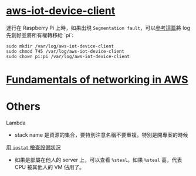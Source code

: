 # [aws-iot-device-client](https://github.com/awslabs/aws-iot-device-client)

運行在 Raspberry Pi 上時，如果出現 `Segmentation fault`，可以[參考這篇](https://www.repost.aws/questions/QUooHqZtISSGWJYLsDr1U-NQ/questions/QUooHqZtISSGWJYLsDr1U-NQ/error-while-running-the-iot-demo-tutorial-on-raspberry-pi4?)將 log 先創好並將所有權轉移給 `pi`:

```
sudo mkdir /var/log/aws-iot-device-client
sudo chmod 745 /var/log/aws-iot-device-client
sudo chown pi:pi /var/log/aws-iot-device-client
```

# [Fundamentals of networking in AWS](https://medium.com/codenation-engineering/fundamentals-of-networking-in-aws-3ad3d0dc01dd)



# Others
Lambda
- stack name 是資源的集合，要特別注意名稱不要重複。特別是開專案的時候

[用 `iostat` 檢查設備狀況](https://github.com/penglongli/blog/issues/74)
- 如果是部屬在他人的 server 上，可以查看 `%steal`。如果 `%steal` 高，代表 CPU 被其他人的 VM 佔用了。
